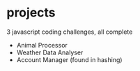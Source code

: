 # projects

3 javascript coding challenges, all complete
- Animal Processor
- Weather Data Analyser
- Account Manager (found in hashing)